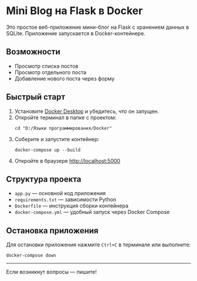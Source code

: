 # Mini Blog на Flask в Docker

Это простое веб-приложение мини-блог на Flask с хранением данных в SQLite. Приложение запускается в Docker-контейнере.

## Возможности
- Просмотр списка постов
- Просмотр отдельного поста
- Добавление нового поста через форму

## Быстрый старт

1. Установите [Docker Desktop](https://www.docker.com/products/docker-desktop/) и убедитесь, что он запущен.
2. Откройте терминал в папке с проектом:
   ```
   cd "D:/Языки программирования/Docker"
   ```
3. Соберите и запустите контейнер:
   ```
   docker-compose up --build
   ```
4. Откройте в браузере [http://localhost:5000](http://localhost:5000)

## Структура проекта
- `app.py` — основной код приложения
- `requirements.txt` — зависимости Python
- `Dockerfile` — инструкция сборки контейнера
- `docker-compose.yml` — удобный запуск через Docker Compose

## Остановка приложения

Для остановки приложения нажмите `Ctrl+C` в терминале или выполните:
```
docker-compose down
```

---

Если возникнут вопросы — пишите! 